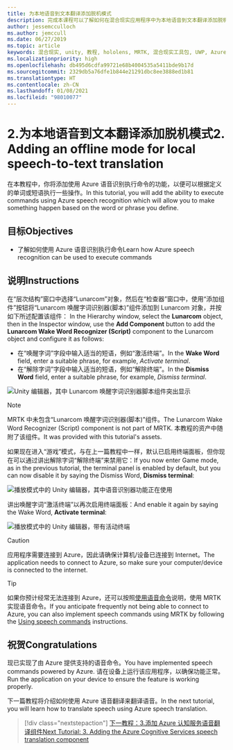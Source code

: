 ```yaml
---
title: 为本地语音到文本翻译添加脱机模式
description: 完成本课程可以了解如何在混合现实应用程序中为本地语音到文本翻译添加脱机模式。
author: jessemcculloch
ms.author: jemccull
ms.date: 06/27/2019
ms.topic: article
keywords: 混合现实, unity, 教程, hololens, MRTK, 混合现实工具包, UWP, Azure 空间定位点, 语音识别, Windows 10
ms.localizationpriority: high
ms.openlocfilehash: db495d6cdfa99721e68b4004535a5411bde9b17d
ms.sourcegitcommit: 2329db5a76dfe1b844e21291dbc8ee3888ed1b81
ms.translationtype: HT
ms.contentlocale: zh-CN
ms.lasthandoff: 01/08/2021
ms.locfileid: "98010077"
---
```

# <a name="2-adding-an-offline-mode-for-local-speech-to-text-translation"></a><span data-ttu-id="a0c2a-104">2.为本地语音到文本翻译添加脱机模式</span><span class="sxs-lookup"><span data-stu-id="a0c2a-104">2. Adding an offline mode for local speech-to-text translation</span></span>

<span data-ttu-id="a0c2a-105">在本教程中，你将添加使用 Azure 语音识别执行命令的功能，以便可以根据定义的单词或短语执行一些操作。</span><span class="sxs-lookup"><span data-stu-id="a0c2a-105">In this tutorial, you will add the ability to execute commands using Azure speech recognition which will allow you to make something happen based on the word or phrase you define.</span></span>

## <a name="objectives"></a><span data-ttu-id="a0c2a-106">目标</span><span class="sxs-lookup"><span data-stu-id="a0c2a-106">Objectives</span></span>

* <span data-ttu-id="a0c2a-107">了解如何使用 Azure 语音识别执行命令</span><span class="sxs-lookup"><span data-stu-id="a0c2a-107">Learn how Azure speech recognition can be used to execute commands</span></span>

## <a name="instructions"></a><span data-ttu-id="a0c2a-108">说明</span><span class="sxs-lookup"><span data-stu-id="a0c2a-108">Instructions</span></span>

<span data-ttu-id="a0c2a-109">在“层次结构”窗口中选择“Lunarcom”对象，然后在“检查器”窗口中，使用“添加组件”按钮将“Lunarcom 唤醒字词识别器(脚本)”组件添加到 Lunarcom 对象，并按如下所述配置该组件：  </span><span class="sxs-lookup"><span data-stu-id="a0c2a-109">In the Hierarchy window, select the **Lunarcom** object, then in the Inspector window, use the **Add Component** button to add the **Lunarcom Wake Word Recognizer (Script)** component to the Lunarcom object and configure it as follows:</span></span>

* <span data-ttu-id="a0c2a-110">在“唤醒字词”字段中输入适当的短语，例如“激活终端”。</span><span class="sxs-lookup"><span data-stu-id="a0c2a-110">In the **Wake Word** field, enter a suitable phrase, for example, _Activate terminal_.</span></span>
* <span data-ttu-id="a0c2a-111">在“解除字词”字段中输入适当的短语，例如“解除终端”。</span><span class="sxs-lookup"><span data-stu-id="a0c2a-111">In the **Dismiss Word** field, enter a suitable phrase, for example, _Dismiss terminal_.</span></span>

![Unity 编辑器，其中 Lunarcom 唤醒字词识别器脚本组件突出显示](images/mrlearning-speech/tutorial2-section1-step1-1.png)

> [!NOTE]
> <span data-ttu-id="a0c2a-113">MRTK 中未包含“Lunarcom 唤醒字词识别器(脚本)”组件。</span><span class="sxs-lookup"><span data-stu-id="a0c2a-113">The Lunarcom Wake Word Recognizer (Script) component is not part of MRTK.</span></span> <span data-ttu-id="a0c2a-114">本教程的资产中随附了该组件。</span><span class="sxs-lookup"><span data-stu-id="a0c2a-114">It was provided with this tutorial's assets.</span></span>

<span data-ttu-id="a0c2a-115">如果现在进入“游戏”模式，与在上一篇教程中一样，默认已启用终端面板，但你现在可以通过讲出解除字词“解除终端”来禁用它：</span><span class="sxs-lookup"><span data-stu-id="a0c2a-115">If you now enter Game mode, as in the previous tutorial, the terminal panel is enabled by default, but you can now disable it by saying the Dismiss Word, **Dismiss terminal**:</span></span>

![播放模式中的 Unity 编辑器，其中语音识别器功能正在使用](images/mrlearning-speech/tutorial2-section1-step1-2.png)

<span data-ttu-id="a0c2a-117">讲出唤醒字词“激活终端”以再次启用终端面板：</span><span class="sxs-lookup"><span data-stu-id="a0c2a-117">And enable it again by saying the Wake Word, **Activate terminal**:</span></span>

![播放模式中的 Unity 编辑器，带有活动终端](images/mrlearning-speech/tutorial2-section1-step1-3.png)

> [!CAUTION]
> <span data-ttu-id="a0c2a-119">应用程序需要连接到 Azure，因此请确保计算机/设备已连接到 Internet。</span><span class="sxs-lookup"><span data-stu-id="a0c2a-119">The application needs to connect to Azure, so make sure your computer/device is connected to the internet.</span></span>

> [!TIP]
> <span data-ttu-id="a0c2a-120">如果你预计经常无法连接到 Azure，还可以按照[使用语音命令](mr-learning-base-09.md)说明，使用 MRTK 实现语音命令。</span><span class="sxs-lookup"><span data-stu-id="a0c2a-120">If you anticipate frequently not being able to connect to Azure, you can also implement speech commands using MRTK by following the [Using speech commands](mr-learning-base-09.md) instructions.</span></span>

## <a name="congratulations"></a><span data-ttu-id="a0c2a-121">祝贺</span><span class="sxs-lookup"><span data-stu-id="a0c2a-121">Congratulations</span></span>

<span data-ttu-id="a0c2a-122">现已实现了由 Azure 提供支持的语音命令。</span><span class="sxs-lookup"><span data-stu-id="a0c2a-122">You have implemented speech commands powered by Azure.</span></span> <span data-ttu-id="a0c2a-123">请在设备上运行该应用程序，以确保功能正常。</span><span class="sxs-lookup"><span data-stu-id="a0c2a-123">Run the application on your device to ensure the feature is working properly.</span></span>

<span data-ttu-id="a0c2a-124">下一篇教程将介绍如何使用 Azure 语音翻译来翻译语音。</span><span class="sxs-lookup"><span data-stu-id="a0c2a-124">In the next tutorial, you will learn how to translate speech using Azure speech translation.</span></span>

> [!div class="nextstepaction"]
> [<span data-ttu-id="a0c2a-125">下一教程：3.添加 Azure 认知服务语音翻译组件</span><span class="sxs-lookup"><span data-stu-id="a0c2a-125">Next Tutorial: 3. Adding the Azure Cognitive Services speech translation component</span></span>](mrlearning-speechSDK-ch3.md)
